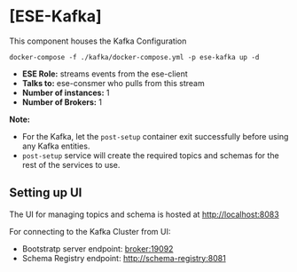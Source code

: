 # [ESE-Kafka]

This component houses the Kafka Configuration

```shell
docker-compose -f ./kafka/docker-compose.yml -p ese-kafka up -d 
```

- **ESE Role:** streams events from the ese-client
- **Talks to:** ese-consmer who pulls from this stream
- **Number of instances:** 1
- **Number of Brokers:** 1

__Note:__

- For the Kafka, let the `post-setup` container exit successfully before using any Kafka entities.
- `post-setup` service will create the required topics and schemas for the rest of the services to use.

## Setting up UI

The UI for managing topics and schema is hosted at <http://localhost:8083>

For connecting to the Kafka Cluster from UI:
- Bootstratp server endpoint: <broker:19092>
- Schema Registry endpoint: <http://schema-registry:8081>